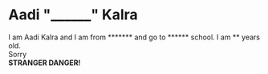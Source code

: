 <html>
 <head>
  <meta charset="utf-8">
        <title>AADI</title>
  </head>
 <body>
<h1>Aadi "______" Kalra</h1>
<p>I am Aadi Kalra and I am from ******* and go to ****** school. I am ** years old.<br>
 Sorry<br>
 <strong>STRANGER DANGER!</strong>
 </p>
 
